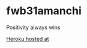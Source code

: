 # fwb31amanchi

Positivity always wins

[Heroku hosted at](https://dashboard.heroku.com/apps/fwb31amanchi)
